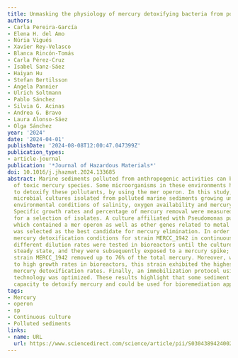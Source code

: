```yaml
---
title: Unmasking the physiology of mercury detoxifying bacteria from polluted sediments
authors:
- Carla Pereira-García
- Elena H. del Amo
- Núria Vigués
- Xavier Rey-Velasco
- Blanca Rincón-Tomás
- Carla Pérez-Cruz
- Isabel Sanz-Sáez
- Haiyan Hu
- Stefan Bertilsson
- Angela Pannier
- Ulrich Soltmann
- Pablo Sánchez
- Silvia G. Acinas
- Andrea G. Bravo
- Laura Alonso-Sáez
- Olga Sánchez
year: '2024'
date: '2024-04-01'
publishDate: '2024-08-08T12:00:47.047399Z'
publication_types:
- article-journal
publication: '*Journal of Hazardous Materials*'
doi: 10.1016/j.jhazmat.2024.133685
abstract: Marine sediments polluted from anthropogenic activities can be major reservoirs
  of toxic mercury species. Some microorganisms in these environments have the capacity
  to detoxify these pollutants, by using the mer operon. In this study, we characterized
  microbial cultures isolated from polluted marine sediments growing under diverse
  environmental conditions of salinity, oxygen availability and mercury tolerance.
  Specific growth rates and percentage of mercury removal were measured in batch cultures
  for a selection of isolates. A culture affiliated with Pseudomonas putida (MERCC_1942),
  which contained a mer operon as well as other genes related to metal resistances,
  was selected as the best candidate for mercury elimination. In order to optimize
  mercury detoxification conditions for strain MERCC_1942 in continuous culture, three
  different dilution rates were tested in bioreactors until the cultures achieved
  steady state, and they were subsequently exposed to a mercury spike; after 24 h,
  strain MERCC_1942 removed up to 76% of the total mercury. Moreover, when adapted
  to high growth rates in bioreactors, this strain exhibited the highest specific
  mercury detoxification rates. Finally, an immobilization protocol using the sol-gel
  technology was optimized. These results highlight that some sediment bacteria show
  capacity to detoxify mercury and could be used for bioremediation applications.
tags:
- Mercury
- operon
- sp
- Continuous culture
- Polluted sediments
links:
- name: URL
  url: https://www.sciencedirect.com/science/article/pii/S0304389424002644
---
```

